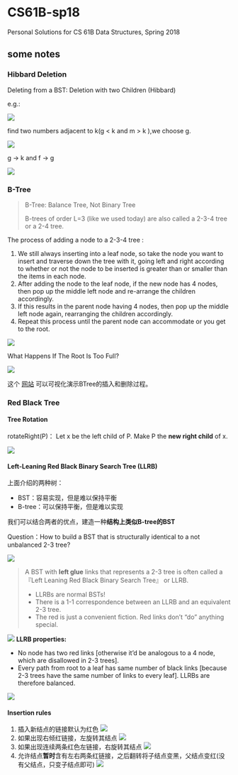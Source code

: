 # CS61B-sp18
Personal Solutions for CS 61B Data Structures, Spring 2018

## some notes

### Hibbard Deletion

Deleting from a BST: Deletion with two Children (Hibbard)

e.g.:

![](.zimg/f4af443c.png)

find two numbers adjacent to k(g < k and m > k ),we choose g.

![](.zimg/610cc68a.png)

g -> k and f -> g

![](.zimg/365b8a55.png)

### B-Tree

> B-Tree: Balance Tree, Not Binary Tree
> 
> B-trees of order L=3 (like we used today) are also called a 2-3-4 tree or a 2-4 tree.

The process of adding a node to a 2-3-4 tree :

1. We still always inserting into a leaf node, so take the node you want to insert and traverse down the tree with it, going left and right according to whether or not the node to be inserted is greater than or smaller than the items in each node.
2. After adding the node to the leaf node, if the new node has 4 nodes, then pop up the middle left node and re-arrange the children accordingly. 
3. If this results in the parent node having 4 nodes, then pop up the middle left node again, rearranging the children accordingly.
4. Repeat this process until the parent node can accommodate or you get to the root.

![](.zimg/9753a266.png)

What Happens If The Root Is Too Full?

![](.zimg/8834e9dc.png)

这个 [网站](https://www.cs.usfca.edu/~galles/visualization/BTree.html) 可以可视化演示BTree的插入和删除过程。

### Red Black Tree
#### Tree Rotation

rotateRight(P)： Let x be the left child of P. Make P the **new right child** of x.

![](.zimg/3b821b35.png)
#### Left-Leaning Red Black Binary Search Tree (LLRB)

上面介绍的两种树：

- BST：容易实现，但是难以保持平衡
- B-tree：可以保持平衡，但是难以实现

我们可以结合两者的优点，建造一种**结构上类似B-tree的BST**

Question：How to build a BST that is structurally identical to a not unbalanced 2-3 tree?

![](.zimg/4ce609c1.png)

>A BST with **left glue** links that represents a 2-3 tree is often called a 『Left Leaning Red Black Binary Search Tree』 or LLRB.
>- LLRBs are normal BSTs!
>- There is a 1-1 correspondence between an LLRB and an equivalent 2-3 tree.
>- The red is just a convenient fiction. Red links don’t “do” anything special.

![](.zimg/7e350dab.png)
**LLRB properties:**
- No node has two red links [otherwise it’d be analogous to a 4 node, which are disallowed in 2-3 trees].
- Every path from root to a leaf has same number of black links [because 2-3 trees have the same number of links to every leaf]. LLRBs are therefore balanced.

![](.zimg/5348a7fe.png)

#### Insertion rules

1. 插入新结点的链接默认为红色
![](.zimg/1c80b0e1.png)
2. 如果出现右倾红链接，左旋转其结点
![](.zimg/6a996ea8.png)
3. 如果出现连续两条红色左链接，右旋转其结点
![](.zimg/f728403d.png)
4. 允许结点**暂时**含有左右两条红链接，之后翻转将子结点变黑，父结点变红(没有父结点，只变子结点即可)
![](.zimg/77c2bcdf.png)